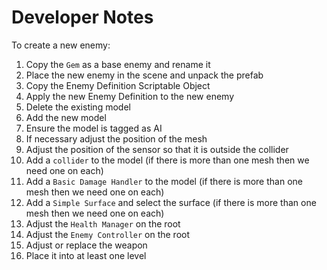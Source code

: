# Developer Notes

To create a new enemy:

1. Copy the `Gem` as a base enemy and rename it
2. Place the new enemy in the scene and unpack the prefab
3. Copy the Enemy Definition Scriptable Object
4. Apply the new Enemy Definition to the new enemy
5. Delete the existing model
6. Add the new model
7. Ensure the model is tagged as AI
8. If necessary adjust the position of the mesh
9. Adjust the position of the sensor so that it is outside the collider
10. Add a `collider` to the model (if there is more than one mesh then we need one on each)
11. Add a `Basic Damage Handler` to the model (if there is more than one mesh then we need one on each)
12. Add a `Simple Surface` and select the surface (if there is more than one mesh then we need one on each)
13. Adjust the `Health Manager` on the root
14. Adjust the `Enemy Controller` on the root
15. Adjust or replace the weapon
16. Place it into at least one level
